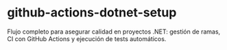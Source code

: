 # github-actions-dotnet-setup
Flujo completo para asegurar calidad en proyectos .NET: gestión de ramas, CI con GitHub Actions y ejecución de tests automáticos.
